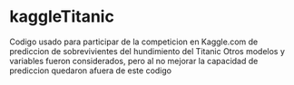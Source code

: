 # kaggleTitanic

Codigo usado para participar de la competicion en Kaggle.com de prediccion de sobrevivientes del hundimiento del Titanic
Otros modelos y variables fueron considerados, pero al no mejorar la capacidad de prediccion quedaron afuera de este codigo
